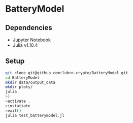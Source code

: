 # BatteryModel
## Dependencies 
- Jupyter Notebook
- Julia v1.10.4
## Setup 
```bash
git clone git@github.com:lubro-crypto/BatteryModel.git
cd BatteryModel
mkdir data/output_data
mkdir plots/
julia
>]
>activate .
>instatiate
>exit()
julia test_batterymodel.jl
```